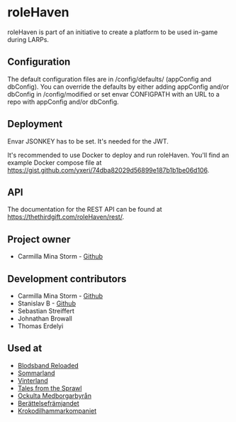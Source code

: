 # roleHaven

roleHaven is part of an initiative to create a platform to be used in-game during LARPs.

## Configuration

The default configuration files are in /config/defaults/ (appConfig and dbConfig). You can override the defaults by
either adding appConfig and/or dbConfig in /config/modified or set envar CONFIGPATH with an URL to a repo with appConfig
and/or dbConfig.

## Deployment

Envar JSONKEY has to be set. It's needed for the JWT.

It's recommended to use Docker to deploy and run roleHaven. You'll find an example Docker compose file
at https://gist.github.com/yxeri/74dba82029d56899e187b1b1be06d106.

## API

The documentation for the REST API can be found at https://thethirdgift.com/roleHaven/rest/.

## Project owner

* Carmilla Mina Storm - [Github](https://github.com/yxeri)

## Development contributors

* Carmilla Mina Storm - [Github](https://github.com/yxeri)
* Stanislav B - [Github](https://github.com/stanislavb)
* Sebastian Streiffert
* Johnathan Browall
* Thomas Erdelyi

## Used at

* [Blodsband Reloaded](https://www.bbreloaded.se)
* [Sommarland](http://beratta.org/sommarland/)
* [Vinterland](http://beratta.org/vinterland/)
* [Tales from the Sprawl](http://www.talesfromthesprawl.se)
* [Ockulta Medborgarbyrån](http://www.ockultamedborgarbyran.com)
* [Berättelsefrämjandet](https://beratta.org)
* [Krokodilhammarkompaniet](https://www.bbreloaded.se)
